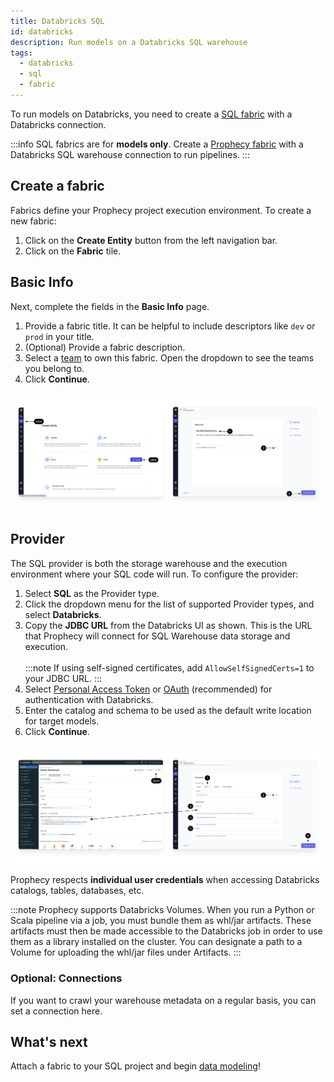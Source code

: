 ```yaml
---
title: Databricks SQL
id: databricks
description: Run models on a Databricks SQL warehouse
tags:
  - databricks
  - sql
  - fabric
---
```


To run models on Databricks, you need to create a [SQL fabric](/administration/fabrics/sql-fabrics/Fabrics) with a Databricks connection.

:::info
SQL fabrics are for **models only**. Create a [Prophecy fabric](/administration/fabrics/prophecy-fabrics/) with a Databricks SQL warehouse connection to run pipelines.
:::

## Create a fabric

Fabrics define your Prophecy project execution environment. To create a new fabric:

1. Click on the **Create Entity** button from the left navigation bar.
1. Click on the **Fabric** tile.

## Basic Info

Next, complete the fields in the **Basic Info** page.

1. Provide a fabric title. It can be helpful to include descriptors like `dev` or `prod` in your title.
1. (Optional) Provide a fabric description.
1. Select a [team](/administration/teams-users/team-based-access) to own this fabric. Open the dropdown to see the teams you belong to.
1. Click **Continue**.

![DBInfo](./img/DatabricksFabric1.png)

## Provider

The SQL provider is both the storage warehouse and the execution environment where your SQL code will run. To configure the provider:

1. Select **SQL** as the Provider type.
1. Click the dropdown menu for the list of supported Provider types, and select **Databricks**.
1. Copy the **JDBC URL** from the Databricks UI as shown. This is the URL that Prophecy will connect for SQL Warehouse data storage and execution. <br/><br/>
   :::note
   If using self-signed certificates, add `AllowSelfSignedCerts=1` to your JDBC URL.
   :::
1. Select [Personal Access Token](https://docs.databricks.com/aws/en/dev-tools/auth/pat) or [OAuth](/databricks-oauth-authentication) (recommended) for authentication with Databricks.
1. Enter the catalog and schema to be used as the default write location for target models.
1. Click **Continue**.

![SFProvider](./img/DatabricksFabric2.png)

Prophecy respects **individual user credentials** when accessing Databricks catalogs, tables, databases, etc.

:::note
Prophecy supports Databricks Volumes. When you run a Python or Scala pipeline via a job, you must bundle them as whl/jar artifacts. These artifacts must then be made accessible to the Databricks job in order to use them as a library installed on the cluster. You can designate a path to a Volume for uploading the whl/jar files under Artifacts.
:::

### Optional: Connections

If you want to crawl your warehouse metadata on a regular basis, you can set a connection here.

## What's next

Attach a fabric to your SQL project and begin [data modeling](/engineers/models)!
